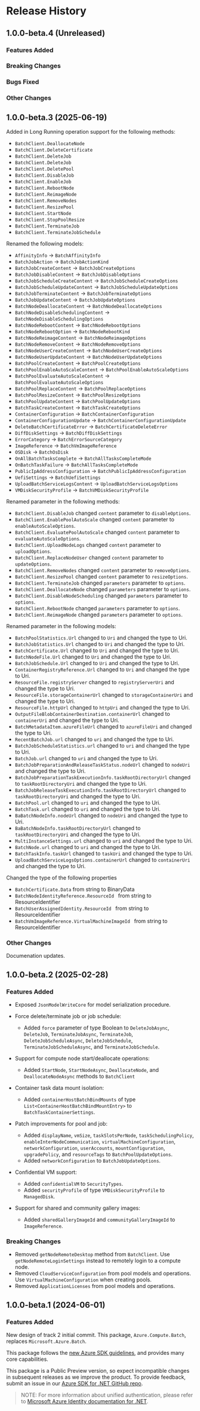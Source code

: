 # Release History

## 1.0.0-beta.4 (Unreleased)

### Features Added

### Breaking Changes

### Bugs Fixed

### Other Changes

## 1.0.0-beta.3 (2025-06-19)
 
 Added in Long Running operation support for the following methods:
 - `BatchClient.DeallocateNode`
 - `BatchClient.DeleteCertificate`
 - `BatchClient.DeleteJob`
 - `BatchClient.DeleteJob`
 - `BatchClient.DeletePool`
 - `BatchClient.DisableJob`
 - `BatchClient.EnableJob`
 - `BatchClient.RebootNode`
 - `BatchClient.ReimageNode`
 - `BatchClient.RemoveNodes`
 - `BatchClient.ResizePool`
 - `BatchClient.StartNode`
 - `BatchClient.StopPoolResize`
 - `BatchClient.TerminateJob`
 - `BatchClient.TerminateJobSchedule`
 
 Renamed the following models:

- `AffinityInfo` -> `BatchAffinityInfo`
- `BatchJobAction` -> `BatchJobActionKind`
- `BatchJobCreateContent` -> `BatchJobCreateOptions`
- `BatchJobDisableContent` -> `BatchJobDisableOptions`
- `BatchJobScheduleCreateContent` -> `BatchJobScheduleCreateOptions`
- `BatchJobScheduleUpdateContent` -> `BatchJobScheduleUpdateOptions`
- `BatchJobTerminateContent` -> `BatchJobTerminateOptions`
- `BatchJobUpdateContent` -> `BatchJobUpdateOptions`
- `BatchNodeDeallocateContent` -> `BatchNodeDeallocateOptions`
- `BatchNodeDisableSchedulingContent` -> `BatchNodeDisableSchedulingOptions`
- `BatchNodeRebootContent` -> `BatchNodeRebootOptions`
- `BatchNodeRebootOption` -> `BatchNodeRebootKind`
- `BatchNodeReimageContent` -> `BatchNodeReimageOptions`
- `BatchNodeRemoveContent` -> `BatchNodeRemoveOptions`
- `BatchNodeUserCreateContent` -> `BatchNodeUserCreateOptions`
- `BatchNodeUserUpdateContent` -> `BatchNodeUserUpdateOptions`
- `BatchPoolCreateContent` -> `BatchPoolCreateOptions`
- `BatchPoolEnableAutoScaleContent` -> `BatchPoolEnableAutoScaleOptions`
- `BatchPoolEvaluateAutoScaleContent` -> `BatchPoolEvaluateAutoScaleOptions`
- `BatchPoolReplaceContent` -> `BatchPoolReplaceOptions`
- `BatchPoolResizeContent` -> `BatchPoolResizeOptions`
- `BatchPoolUpdateContent` -> `BatchPoolUpdateOptions`
- `BatchTaskCreateContent` -> `BatchTaskCreateOptions`
- `ContainerConfiguration` -> `BatchContainerConfiguration`
- `ContainerConfigurationUpdate` -> `BatchContainerConfigurationUpdate`
- `DeleteBatchCertificateError` -> `BatchCertificateDeleteError`
- `DiffDiskSettings` -> `BatchDiffDiskSettings`
- `ErrorCategory` -> `BatchErrorSourceCategory`
- `ImageReference` -> `BatchVmImageReference`
- `OSDisk` -> `BatchOsDisk`
- `OnAllBatchTasksComplete` -> `BatchAllTasksCompleteMode`
- `OnBatchTaskFailure` -> `BatchAllTasksCompleteMode`
- `PublicIpAddressConfiguration` -> `BatchPublicIpAddressConfiguration`
- `UefiSettings` -> `BatchUefiSettings`
- `UploadBatchServiceLogsContent` -> `UploadBatchServiceLogsOptions`
- `VMDiskSecurityProfile` -> `BatchVMDiskSecurityProfile`
 
Renamed parameter in the following methods:

- `BatchClient.DisableJob` changed `content` parameter to `disableOptions`.
- `BatchClient.EnablePoolAutoScale` changed `content` parameter to `enableAutoScaleOptions`.
- `BatchClient.EvaluatePoolAutoScale` changed `content` parameter to `evaluateAutoScaleOptions`.
- `BatchClient.UploadNodeLogs` changed `content` parameter to `uploadOptions`.
- `BatchClient.ReplaceNodeUser` changed `content` parameter to `updateOptions`.
- `BatchClient.RemoveNodes` changed `content` parameter to `removeOptions`.
- `BatchClient.ResizePool` changed `content` parameter to `resizeOptions`.
- `BatchClient.TerminateJob` changed `parameters` parameter to `options`.
- `BatchClient.DeallocateNode` changed `parameters` parameter to `options`.
- `BatchClient.DisableNodeScheduling` changed `parameters` parameter to `options`.
- `BatchClient.RebootNode` changed `parameters` parameter to `options`.
- `BatchClient.ReimageNode` changed `parameters` parameter to `options`.

Renamed parameter in the following models:

- `BatchPoolStatistics.Url` changed to `Uri` and changed the type to Uri.
- `BatchJobStatistics.Url` changed to `Uri` and changed the type to Uri.
- `BatchCertificate.Url` changed to `Uri` and changed the type to Uri.
- `BatchNodeFile.Url` changed to `Uri` and changed the type to Uri.
- `BatchJobSchedule.Url` changed to `Uri` and changed the type to Uri.
- `ContainerRegistryReference.Url` changed to `Uri` and changed the type to Uri.
- `ResourceFile.registryServer` changed to `registryServerUri` and changed the type to Uri.
- `ResourceFile.storageContainerUrl` changed to `storageContainerUri` and changed the type to Uri.
- `ResourceFile.httpUrl` changed to `httpUri` and changed the type to Uri.
- `OutputFileBlobContainerDestination.containerUrl` changed to `containerUri` and changed the type to Uri.
- `BatchMetadataItem.azureFileUrl` changed to `azureFileUri` and changed the type to Uri.
- `RecentBatchJob.url` changed to `uri` and changed the type to Uri.
- `BatchJobScheduleStatistics.url` changed to `uri` and changed the type to Uri.
- `BatchJob.url` changed to `uri` and changed the type to Uri.
- `BatchJobPreparationAndReleaseTaskStatus.nodeUrl` changed to `nodeUri` and changed the type to Uri.
- `BatchJobPreparationTaskExecutionInfo.taskRootDirectoryUrl` changed to `taskRootDirectoryUri` and changed the type to Uri.
- `BatchJobReleaseTaskExecutionInfo.taskRootDirectoryUrl` changed to `taskRootDirectoryUri` and changed the type to Uri.
- `BatchPool.url` changed to `uri` and changed the type to Uri.
- `BatchTask.url` changed to `uri` and changed the type to Uri.
- `BaBatchNodeInfo.nodeUrl` changed to `nodeUri` and changed the type to Uri.
- `BaBatchNodeInfo.taskRootDirectoryUrl` changed to `taskRootDirectoryUri` and changed the type to Uri.
- `MultiInstanceSettings.url` changed to `uri` and changed the type to Uri.
- `BatchNode.url` changed to `uri` and changed the type to Uri.
- `BatchTaskInfo.taskUrl` changed to `taskUri` and changed the type to Uri.
- `UploadBatchServiceLogsOptions.containerUrl` changed to `containerUri` and changed the type to Uri.

Changed the type of the following properties

- `BatchCertificate.Data` from string to BinaryData
- `BatchNodeIdentityReference.ResourceId ` from string to ResourceIdentifier
- `BatchUserAssignedIdentity.ResourceId ` from string to ResourceIdentifier
- `BatchVmImageReference.VirtualMachineImageId ` from string to ResourceIdentifier



### Other Changes
 
 Documenation updates.

## 1.0.0-beta.2 (2025-02-28)

### Features Added

- Exposed `JsonModelWriteCore` for model serialization procedure.

- Force delete/terminate job or job schedule:
  - Added `force` parameter of type Boolean to `DeleteJobAsync`, `DeleteJob`, `TerminateJobAsync`, `TerminateJob`, `DeleteJobScheduleAsync`, `DeleteJobSchedule`, `TerminateJobScheduleAsync`, and `TerminateJobSchedule`.

- Support for compute node start/deallocate operations:
  - Added `StartNode`, `StartNodeAsync`, `DeallocateNode`, and `DeallocateNodeAsync` methods to `BatchClient`

- Container task data mount isolation:
  - Added `containerHostBatchBindMounts` of type `List<ContainerHostBatchBindMountEntry>` to `BatchTaskContainerSettings`.

- Patch improvements for pool and job:
  - Added `displayName`, `vmSize`, `taskSlotsPerNode`, `taskSchedulingPolicy`, `enableInterNodeCommunication`, `virtualMachineConfiguration`, `networkConfiguration`, `userAccounts`, `mountConfiguration`, `upgradePolicy`, and `resourceTags` to `BatchPoolUpdateOptions`.
  - Added `networkConfiguration` to `BatchJobUpdateOptions`.

- Confidential VM support:
  - Added `confidentialVM` to `SecurityTypes`.
  - Added `securityProfile` of type `VMDiskSecurityProfile` to `ManagedDisk`.

- Support for shared and community gallery images:
  - Added `sharedGalleryImageId` and `communityGalleryImageId` to `ImageReference`.
### Breaking Changes

- Removed `getNodeRemoteDesktop` method from `BatchClient`. Use `getNodeRemoteLoginSettings` instead to remotely login to a compute node.
- Removed `CloudServiceConfiguration` from pool models and operations. Use `VirtualMachineConfiguration` when creating pools.
- Removed `ApplicationLicenses` from pool models and operations.

## 1.0.0-beta.1 (2024-06-01)

### Features Added

New design of track 2 initial commit. This package, `Azure.Compute.Batch`, replaces `Microsoft.Azure.Batch`.

This package follows the [new Azure SDK guidelines](https://azure.github.io/azure-sdk/general_introduction.html), and provides many core capabilities.

This package is a Public Preview version, so expect incompatible changes in subsequent releases as we improve the product. To provide feedback, submit an issue in our [Azure SDK for .NET GitHub repo](https://github.com/Azure/azure-sdk-for-net/issues).

> NOTE: For more information about unified authentication, please refer to [Microsoft Azure Identity documentation for .NET](https://learn.microsoft.com/dotnet/api/overview/azure/identity-readme?view=azure-dotnet).
